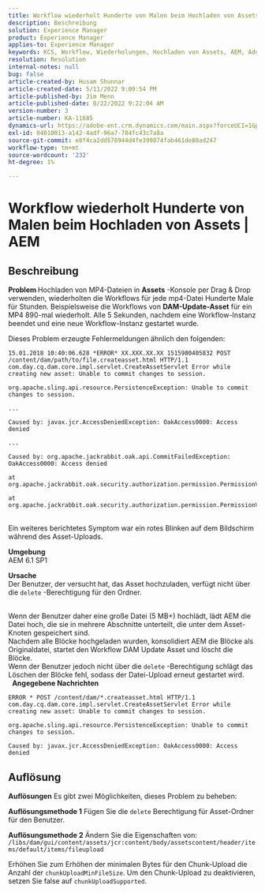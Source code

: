 ```yaml
---
title: Workflow wiederholt Hunderte von Malen beim Hochladen von Assets | AEM
description: Beschreibung
solution: Experience Manager
product: Experience Manager
applies-to: Experience Manager
keywords: KCS, Workflow, Wiederholungen, Hochladen von Assets, AEM, Adobe Experience Manager, 6.1
resolution: Resolution
internal-notes: null
bug: false
article-created-by: Husam Shunnar
article-created-date: 5/11/2022 9:09:54 PM
article-published-by: Jim Menn
article-published-date: 8/22/2022 9:22:04 AM
version-number: 3
article-number: KA-11685
dynamics-url: https://adobe-ent.crm.dynamics.com/main.aspx?forceUCI=1&pagetype=entityrecord&etn=knowledgearticle&id=b13e57af-6ed1-ec11-a7b5-00224809c399
exl-id: 04010013-a142-4adf-96a7-784fc43c7a8a
source-git-commit: e8f4ca2dd578944d4fe399074fab461de88ad247
workflow-type: tm+mt
source-wordcount: '232'
ht-degree: 1%

---
```


# Workflow wiederholt Hunderte von Malen beim Hochladen von Assets | AEM

## Beschreibung


<b>Problem </b>
Hochladen von MP4-Dateien in <b>Assets</b> -Konsole per Drag &amp; Drop verwenden, wiederholten die Workflows für jede mp4-Datei Hunderte Male für Stunden.
Beispielsweise die Workflows von <b>DAM-Update-Asset</b> für ein MP4 890-mal wiederholt. Alle 5 Sekunden, nachdem eine Workflow-Instanz beendet und eine neue Workflow-Instanz gestartet wurde.

Dieses Problem erzeugte Fehlermeldungen ähnlich den folgenden:


```
15.01.2018 10:40:06.628 *ERROR* XX.XXX.XX.XX 1515980405832 POST /content/dam/path/to/file.createasset.html HTTP/1.1 com.day.cq.dam.core.impl.servlet.CreateAssetServlet Error while creating new asset: Unable to commit changes to session.

org.apache.sling.api.resource.PersistenceException: Unable to commit changes to session.

...

Caused by: javax.jcr.AccessDeniedException: OakAccess0000: Access denied

...

Caused by: org.apache.jackrabbit.oak.api.CommitFailedException: OakAccess0000: Access denied

at org.apache.jackrabbit.oak.security.authorization.permission.PermissionValidator.checkPermissions(PermissionValidator.java:212)

at org.apache.jackrabbit.oak.security.authorization.permission.PermissionValidator.childNodeDeleted(PermissionValidator.java:168)
```


<br>Ein weiteres berichtetes Symptom war ein rotes Blinken auf dem Bildschirm während des Asset-Uploads.

<b>Umgebung</b>
<br>AEM 6.1 SP1

<b>Ursache </b>
<br>Der Benutzer, der versucht hat, das Asset hochzuladen, verfügt nicht über die `delete` -Berechtigung für den Ordner.

<br>Wenn der Benutzer daher eine große Datei (5 MB+) hochlädt, lädt AEM die Datei hoch, die sie in mehrere Abschnitte unterteilt, die unter dem Asset-Knoten gespeichert sind.
<br>Nachdem alle Blöcke hochgeladen wurden, konsolidiert AEM die Blöcke als Originaldatei, startet den Workflow DAM Update Asset und löscht die Blöcke.
<br>Wenn der Benutzer jedoch nicht über die `delete` -Berechtigung schlägt das Löschen der Blöcke fehl, sodass der Datei-Upload erneut gestartet wird.
<br> 
<b>Angegebene Nachrichten</b>



```
ERROR * POST /content/dam/*.createasset.html HTTP/1.1 com.day.cq.dam.core.impl.servlet.CreateAssetServlet Error while creating new asset: Unable to commit changes to session.

org.apache.sling.api.resource.PersistenceException: Unable to commit changes to session.

Caused by: javax.jcr.AccessDeniedException: OakAccess0000: Access denied
```



## Auflösung


<b>Auflösungen</b>
Es gibt zwei Möglichkeiten, dieses Problem zu beheben:<b> </b>

<b>Auflösungsmethode 1</b>
Fügen Sie die `delete` Berechtigung für Asset-Ordner für den Benutzer.

<b>Auflösungsmethode 2</b>
Ändern Sie die Eigenschaften von:
`/libs/dam/gui/content/assets/jcr:content/body/assetscontent/header/items/default/items/fileupload`

Erhöhen Sie zum Erhöhen der minimalen Bytes für den Chunk-Upload die Anzahl der `chunkUploadMinFileSize`.
Um den Chunk-Upload zu deaktivieren, setzen Sie false auf `chunkUploadSupported`.
